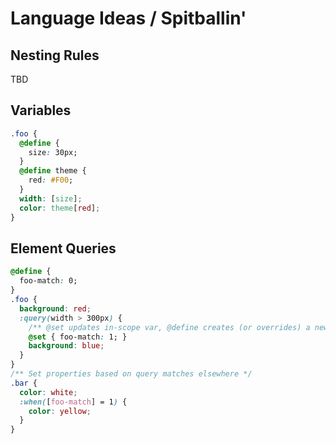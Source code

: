 # Language Ideas / Spitballin'

## Nesting Rules
TBD


## Variables
```css
.foo {
  @define {
    size: 30px;
  }
  @define theme {
    red: #F00;
  }
  width: [size];
  color: theme[red];
}
```

## Element Queries

```css
@define {
  foo-match: 0;
}
.foo {
  background: red;
  :query(width > 300px) {
    /** @set updates in-scope var, @define creates (or overrides) a new var for local scope */
    @set { foo-match: 1; }
    background: blue;
  }
}
/** Set properties based on query matches elsewhere */
.bar {
  color: white;
  :when([foo-match] = 1) {
    color: yellow;
  }
}
```

